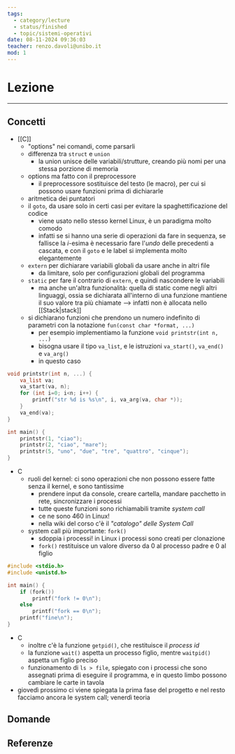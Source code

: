 ```yaml
---
tags:
  - category/lecture
  - status/finished
  - topic/sistemi-operativi
date: 08-11-2024 09:36:03
teacher: renzo.davoli@unibo.it
mod: 1
---
```

# Lezione
---
## Concetti
- [[C]]
	- "options" nei comandi, come parsarli
	- differenza tra `struct` e `union`
		- la union unisce delle variabili/strutture, creando più nomi per una stessa porzione di memoria
	- options ma fatto con il preprocessore
		- il preprocessore sostituisce del testo (le macro), per cui si possono usare funzioni prima di dichiararle
	- aritmetica dei puntatori
	- il `goto`, da usare solo in certi casi per evitare la spaghettificazione del codice
		- viene usato nello stesso kernel Linux, è un paradigma molto comodo
		- infatti se si hanno una serie di operazioni da fare in sequenza, se fallisce la $i$-esima è necessario fare l'_undo_ delle precedenti a cascata, e con il `goto` e le label si implementa molto elegantemente
	- `extern` per dichiarare variabili globali da usare anche in altri file
		- da limitare, solo per configurazioni globali del programma
	- `static` per fare il contrario di `extern`, e quindi nascondere le variabili
		- ma anche un'altra funzionalità: quella di static come negli altri linguaggi, ossia se dichiarata all'interno di una funzione mantiene il suo valore tra più chiamate --> infatti non è allocata nello [[Stack|stack]]
	- si dichiarano funzioni che prendono un numero indefinito di parametri con la notazione `fun(const char *format, ...)`
		- per esempio implementiamo la funzione `void printstr(int n, ...)`
		- bisogna usare il tipo `va_list`, e le istruzioni `va_start()`, `va_end()` e `va_arg()`
		- in questo caso
```C
void printstr(int n, ...) {
	va_list va;
	va_start(va, n);
	for (int i=0; i<n; i++) {
		printf("str %d is %s\n", i, va_arg(va, char *));
	}
	va_end(va);
}

int main() {
	printstr(1, "ciao");
	printstr(2, "ciao", "mare");
	printstr(5, "uno", "due", "tre", "quattro", "cinque");
}
```
- C
	- ruoli del kernel: ci sono operazioni che non possono essere fatte senza il kernel, e sono tantissime
		- prendere input da console, creare cartella, mandare pacchetto in rete, sincronizzare i processi
		- tutte queste funzioni sono richiamabili tramite _system call_
		- ce ne sono 460 in Linux!
		- nella wiki del corso c'è il _"catalogo" delle System Call_
	- system call più importante: `fork()`
		- sdoppia i processi! in Linux i processi sono creati per clonazione
		- `fork()` restituisce un valore diverso da 0 al processo padre e 0 al figlio
```C
#include <stdio.h>
#include <unistd.h>

int main() {
	if (fork())
		printf("fork != 0\n");
	else
		printf("fork == 0\n");
	printf("fine\n");
}

```
- C
	- inoltre c'è la funzione `getpid()`, che restituisce il _process id_
	- la funzione `wait()` aspetta un processo figlio, mentre `waitpid()` aspetta un figlio preciso
	- funzionamento di `ls > file`, spiegato con i processi che sono assegnati prima di eseguire il programma, e in questo limbo possono cambiare le carte in tavola
- giovedì prossimo ci viene spiegata la prima fase del progetto e nel resto facciamo ancora le system call; venerdì teoria

## Domande

## Referenze
